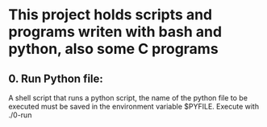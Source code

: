 # This project holds scripts and programs writen with bash and python, also some C programs
## 0. Run Python file:
   A shell script that runs a python script, the name of the python file to be executed must be saved in the
   environment variable $PYFILE. Execute with ./0-run